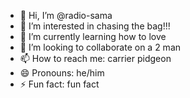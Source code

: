 - 👋 Hi, I’m @radio-sama
- 👀 I’m interested in chasing the bag!!!
- 🌱 I’m currently learning how to love
- 💞️ I’m looking to collaborate on a 2 man
- 📫 How to reach me: carrier pidgeon
- 😄 Pronouns: he/him
- ⚡ Fun fact: fun fact

<!---
jonstewart-js/jonstewart-js is a ✨ special ✨ repository because its `README.md` (this file) appears on your GitHub profile.
You can click the Preview link to take a look at your changes.
--->

